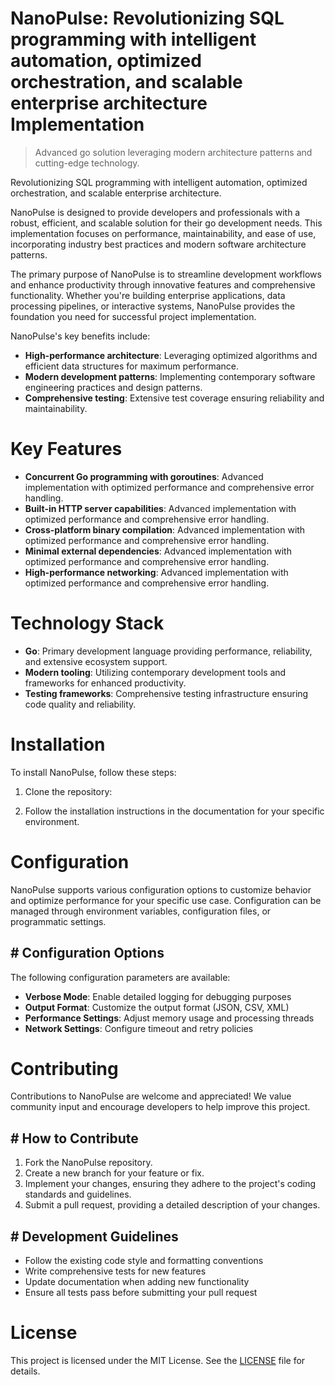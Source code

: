 <!-- fallback_NanoPulse_20250802080627_93147 -->

# NanoPulse: Revolutionizing SQL programming with intelligent automation, optimized orchestration, and scalable enterprise architecture Implementation
> Advanced go solution leveraging modern architecture patterns and cutting-edge technology.

Revolutionizing SQL programming with intelligent automation, optimized orchestration, and scalable enterprise architecture.

NanoPulse is designed to provide developers and professionals with a robust, efficient, and scalable solution for their go development needs. This implementation focuses on performance, maintainability, and ease of use, incorporating industry best practices and modern software architecture patterns.

The primary purpose of NanoPulse is to streamline development workflows and enhance productivity through innovative features and comprehensive functionality. Whether you're building enterprise applications, data processing pipelines, or interactive systems, NanoPulse provides the foundation you need for successful project implementation.

NanoPulse's key benefits include:

* **High-performance architecture**: Leveraging optimized algorithms and efficient data structures for maximum performance.
* **Modern development patterns**: Implementing contemporary software engineering practices and design patterns.
* **Comprehensive testing**: Extensive test coverage ensuring reliability and maintainability.

# Key Features

* **Concurrent Go programming with goroutines**: Advanced implementation with optimized performance and comprehensive error handling.
* **Built-in HTTP server capabilities**: Advanced implementation with optimized performance and comprehensive error handling.
* **Cross-platform binary compilation**: Advanced implementation with optimized performance and comprehensive error handling.
* **Minimal external dependencies**: Advanced implementation with optimized performance and comprehensive error handling.
* **High-performance networking**: Advanced implementation with optimized performance and comprehensive error handling.

# Technology Stack

* **Go**: Primary development language providing performance, reliability, and extensive ecosystem support.
* **Modern tooling**: Utilizing contemporary development tools and frameworks for enhanced productivity.
* **Testing frameworks**: Comprehensive testing infrastructure ensuring code quality and reliability.

# Installation

To install NanoPulse, follow these steps:

1. Clone the repository:


2. Follow the installation instructions in the documentation for your specific environment.

# Configuration

NanoPulse supports various configuration options to customize behavior and optimize performance for your specific use case. Configuration can be managed through environment variables, configuration files, or programmatic settings.

## # Configuration Options

The following configuration parameters are available:

* **Verbose Mode**: Enable detailed logging for debugging purposes
* **Output Format**: Customize the output format (JSON, CSV, XML)
* **Performance Settings**: Adjust memory usage and processing threads
* **Network Settings**: Configure timeout and retry policies

# Contributing

Contributions to NanoPulse are welcome and appreciated! We value community input and encourage developers to help improve this project.

## # How to Contribute

1. Fork the NanoPulse repository.
2. Create a new branch for your feature or fix.
3. Implement your changes, ensuring they adhere to the project's coding standards and guidelines.
4. Submit a pull request, providing a detailed description of your changes.

## # Development Guidelines

* Follow the existing code style and formatting conventions
* Write comprehensive tests for new features
* Update documentation when adding new functionality
* Ensure all tests pass before submitting your pull request

# License

This project is licensed under the MIT License. See the [LICENSE](https://github.com/Muramatsuu/NanoPulse/blob/main/LICENSE) file for details.

